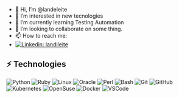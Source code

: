 - 👋 Hi, I’m @landeleite
- 👀 I’m interested in new tecnologies
- 🌱 I’m currently learning Testing Automation
- 💞️ I’m looking to collaborate on some thing.
- 📫 How to reach me:
- [![Linkedin: landileite](https://img.shields.io/badge/-Linkedin-blue?style=flat-square&logo=Linkedin&logoColor=white&link=https://www.linkedin.com/in/landileite/)](https://www.linkedin.com/in/landileite/)


## ⚡ Technologies

![Python](https://img.shields.io/badge/-Python-FFF000?style=curve-square&logo=python&logoColor=purple)
![Ruby](https://img.shields.io/badge/-Ruby-white?style=curve-square&logo=ruby&logoColor=red)
![Linux](https://img.shields.io/badge/-Linux-00008b?style=curve-square&logo=linux&logoColor=black)
![Oracle](https://img.shields.io/badge/Oracle%2011%20G-F80000?style=curve-square&logo=oracle&logoColor=white)
![Perl](https://img.shields.io/badge/Perl%205-blue?style=curve-square&logo=perl&logoColor=purple)
![Bash](https://img.shields.io/badge/Bash%20$_-green?style=curve-square&logo=bash&labelColor=green&color=black)
![Git](https://img.shields.io/badge/-Git-black?style=curve-square&logo=git)
![GitHub](https://img.shields.io/badge/-GitHub-181717?style=curve-square&logo=github)
![Kubernetes](https://img.shields.io/badge/-Kubernetes-blue?style=curve-square&logo=kubernetes&logoColor=white)
![OpenSuse](https://img.shields.io/badge/-OpenSuse-green?style=curve-square&logo=OpenSuse&logoColor=white)
![Docker](https://img.shields.io/badge/-Docker-blue?style=curve-square&logo=Docker&logoColor=white)
![VSCode](https://img.shields.io/badge/-VSCode-white?style=curve-square&logo=visual-studio-code&logoColor=blue)

<!---
landex/landex is a ✨ special ✨ repository because its `README.md` (this file) appears on your GitHub profile.
You can click the Preview link to take a look at your changes.
--->
